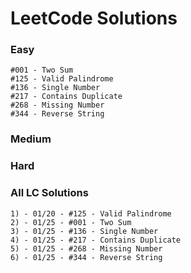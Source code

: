 # LeetCode Solutions

### Easy

    #001 - Two Sum
    #125 - Valid Palindrome
    #136 - Single Number
    #217 - Contains Duplicate
    #268 - Missing Number
    #344 - Reverse String
    
### Medium


### Hard


### All LC Solutions

    1) - 01/20 - #125 - Valid Palindrome
    2) - 01/25 - #001 - Two Sum
    3) - 01/25 - #136 - Single Number
    4) - 01/25 - #217 - Contains Duplicate
    5) - 01/25 - #268 - Missing Number
    6) - 01/25 - #344 - Reverse String